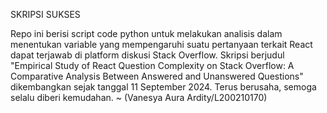 SKRIPSI SUKSES

Repo ini berisi script code python untuk melakukan analisis dalam menentukan variable yang mempengaruhi suatu pertanyaan terkait React dapat terjawab di platform diskusi Stack Overflow.
Skripsi berjudul "Empirical Study of React Question Complexity on Stack Overflow: A Comparative Analysis Between Answered and Unanswered Questions" dikembangkan sejak tanggal 11 September 2024.
Terus berusaha, semoga selalu diberi kemudahan.
~ (Vanesya Aura Ardity/L200210170)
